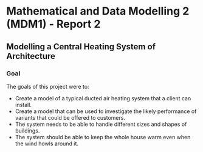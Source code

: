 # Mathematical and Data Modelling 2 (MDM1) - Report 2

## Modelling a Central Heating System of Architecture

### Goal

The goals of this project were to:

- Create a model of a typical ducted air heating system that a client can install.
- Create a model that can be used to investigate the likely performance of variants that could be offered to customers.
- The system needs to be able to handle different sizes and shapes of buildings.
- The system should be able to keep the whole house warm even when the wind howls around it.
